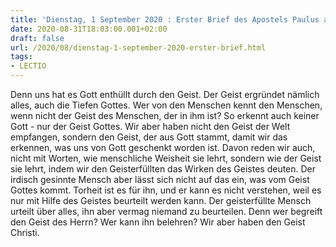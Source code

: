 ```yaml
---
title: 'Dienstag, 1 September 2020 : Erster Brief des Apostels Paulus an die Korinther 2,10b-16.'
date: 2020-08-31T18:03:00.001+02:00
draft: false
url: /2020/08/dienstag-1-september-2020-erster-brief.html
tags: 
- LECTIO
---
```


Denn uns hat es Gott enthüllt durch den Geist. Der Geist ergründet nämlich alles, auch die Tiefen Gottes. Wer von den Menschen kennt den Menschen, wenn nicht der Geist des Menschen, der in ihm ist? So erkennt auch keiner Gott - nur der Geist Gottes. Wir aber haben nicht den Geist der Welt empfangen, sondern den Geist, der aus Gott stammt, damit wir das erkennen, was uns von Gott geschenkt worden ist. Davon reden wir auch, nicht mit Worten, wie menschliche Weisheit sie lehrt, sondern wie der Geist sie lehrt, indem wir den Geisterfüllten das Wirken des Geistes deuten. Der irdisch gesinnte Mensch aber lässt sich nicht auf das ein, was vom Geist Gottes kommt. Torheit ist es für ihn, und er kann es nicht verstehen, weil es nur mit Hilfe des Geistes beurteilt werden kann. Der geisterfüllte Mensch urteilt über alles, ihn aber vermag niemand zu beurteilen. Denn wer begreift den Geist des Herrn? Wer kann ihn belehren? Wir aber haben den Geist Christi.